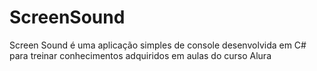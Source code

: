 # ScreenSound
Screen Sound é uma aplicação simples de console desenvolvida em C# para treinar conhecimentos adquiridos em aulas do curso Alura
